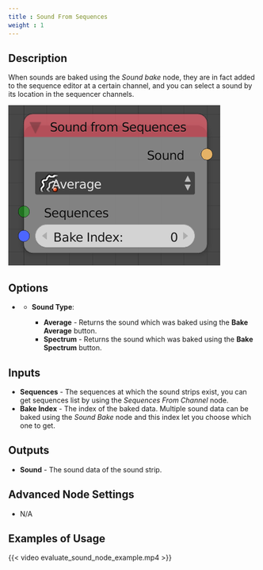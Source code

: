 ```yaml
---
title : Sound From Sequences
weight : 1
---
```


## Description

When sounds are baked using the *Sound bake* node, they are in fact
added to the sequence editor at a certain channel, and you can select a
sound by its location in the sequencer channels.

![image](sound_from_sequences_node.png)

## Options

  -   - **Sound Type**:
        
          - **Average** - Returns the sound which was baked using the
            **Bake Average** button.
          - **Spectrum** - Returns the sound which was baked using the
            **Bake Spectrum** button.

## Inputs

  - **Sequences** - The sequences at which the sound strips exist, you
    can get sequences list by using the *Sequences From Channel* node.
  - **Bake Index** - The index of the baked data. Multiple sound data
    can be baked using the *Sound Bake* node and this index let you
    choose which one to get.

## Outputs

  - **Sound** - The sound data of the sound strip.

## Advanced Node Settings

  - N/A

## Examples of Usage

{{< video evaluate_sound_node_example.mp4 >}}
